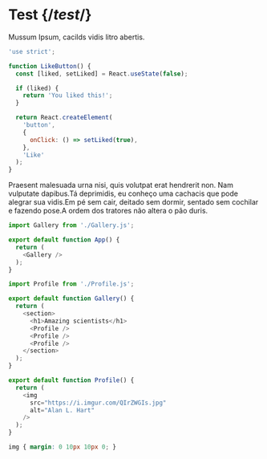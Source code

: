 # Test {/*test*/}

Mussum Ipsum, cacilds vidis litro abertis.

```js
'use strict';

function LikeButton() {
  const [liked, setLiked] = React.useState(false);

  if (liked) {
    return 'You liked this!';
  }

  return React.createElement(
    'button',
    {
      onClick: () => setLiked(true),
    },
    'Like'
  );
}
```

Praesent malesuada urna nisi, quis volutpat erat hendrerit non. Nam vulputate dapibus.Tá deprimidis, eu conheço uma cachacis que pode alegrar sua vidis.Em pé sem cair, deitado sem dormir, sentado sem cochilar e fazendo pose.A ordem dos tratores não altera o pão duris.

<Sandpack>





```js App.js hidden
import Gallery from './Gallery.js';

export default function App() {
  return (
    <Gallery />
  );
}
```

```js Gallery.js active
import Profile from './Profile.js';

export default function Gallery() {
  return (
    <section>
      <h1>Amazing scientists</h1>
      <Profile />
      <Profile />
      <Profile />
    </section>
  );
}
```

```js Profile.js
export default function Profile() {
  return (
    <img
      src="https://i.imgur.com/QIrZWGIs.jpg"
      alt="Alan L. Hart"
    />
  );
}
```

```css
img { margin: 0 10px 10px 0; }
```

</Sandpack>